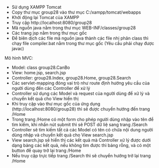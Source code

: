 - Sử dụng XAMPP Tomcat
- Copy thư mục group28 vào thư mục C:/xampp/tomcat/webapps
- Khởi động lại Tomcat của XAMPP
- Truy cập http://localhost:8080/group28
- Mã nguồn java nằm trong thư mục WEB-INF/classes/group28
- Các trang jsp nằm trong thư mục gốc
- Để biên dịch các file mã nguồn java thành các file nhị phân class thì chạy file compiler.bat nằm trong thư mục gốc (Yêu cầu phải chạy được javac)

Mô hình MVC:
- Model: class group28.CanBo
- View: home.jsp, search.jsp
- Controller: group28.Index, group28.Home, group28.Search
- Các servlet-mapping đóng vai trò như route định hướng yêu cầu của người dùng đến các Controller để xử lý
- Controller sử dụng các Model và request của người dùng để xử lý và chuyển kết quả cho View hiển thị
- Khi truy cập vào thư mục gốc của ứng dụng (http://localhost:8080/group28) thì sẽ được chuyển hướng đến trang /Home
- Trong trang /Home có một form cho phép người dùng nhập vào tên để tìm kiếm, khi nhấn nút submit thì sẽ POST dữ liệ sang trang /Search
- Controller sẽ tìm kiếm tất cả các Model có tên có chứa nội dung người dùng nhập và chuyển kết quả cho View search.jsp
- View search.jsp sẽ hiển thị các kết quả mà Controller xử lý được dưới dạng bảng các kết quả, nếu không tìm được thì bảng rỗng, và có một button để quay trở lại trang /Home
- Nếu truy cập trực tiếp trang /Search thì sẽ chuyển hướng trở lại trang /Home
